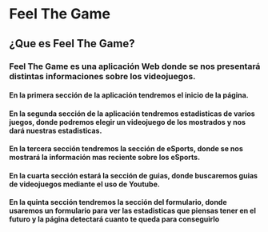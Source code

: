 # Feel The Game

## ¿Que es Feel The Game?

### Feel The Game es una aplicación Web donde se nos presentará distintas informaciones sobre los videojuegos.

#### En la primera sección de la aplicación tendremos el inicio de la página.

#### En la segunda sección de la aplicación tendremos estadisticas de varios juegos, donde podremos elegir un videojuego de los mostrados y nos dará nuestras estadisticas.

#### En la tercera sección tendremos la sección de eSports, donde se nos mostrará la información mas reciente sobre los eSports.

#### En la cuarta sección estará la sección de guias, donde buscaremos guias de videojuegos mediante el uso de Youtube.

#### En la quinta sección tendremos la sección del formulario, donde usaremos un formulario para ver las estadisticas que piensas tener en el futuro y la página detectará cuanto te queda para conseguirlo
